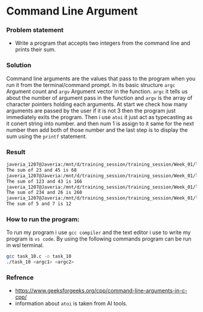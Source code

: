 # Command Line Argument

### Problem statement
* Write a program that accepts two integers from the command line and prints their sum.

### Solution
Command line arguments are the values that pass to the program when you run it from the terminal/command prompt. In its basic structure `argc` Argument count and `argv` Argument vector in the function. `argc` it tells us about the number of argument pass in the function and `argv` is the array of character pointers holding each arguments. At start we check how many arguments are passed by the user if it is not 3 then the program just immediately exits the program. Then i use `atoi` it just act as typecasting as it conert string into number. and then num 1 is assign to it same for the next number then add both of those number and the last step is to display the sum using the `printf` statement. 

### Result
```bash
javeria_1207@Javeria:/mnt/d/training_session/training_session/Week_01/lab_01/task_10$ ./task_10 23 45
The sum of 23 and 45 is 68
javeria_1207@Javeria:/mnt/d/training_session/training_session/Week_01/lab_01/task_10$ ./task_10 123 43
The sum of 123 and 43 is 166
javeria_1207@Javeria:/mnt/d/training_session/training_session/Week_01/lab_01/task_10$ ./task_10 234 26
The sum of 234 and 26 is 260
javeria_1207@Javeria:/mnt/d/training_session/training_session/Week_01/lab_01/task_10$ ./task_10 5 7
The sum of 5 and 7 is 12
```

### How to run the program:
To run my program i use `gcc compiler` and the text editor i use to write my program is `vs code`. By using the following commands program can be run in wsl terminal.

```bash
gcc task_10.c -o task_10 
./task_10 <argc1> <argc2>
```

### Refrence
* https://www.geeksforgeeks.org/cpp/command-line-arguments-in-c-cpp/
* information about `atoi` is taken from AI tools. 
